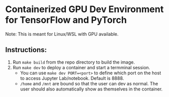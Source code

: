 # Containerized GPU Dev Environment for TensorFlow and PyTorch

Note: This is meant for Linux/WSL with GPU available.

## Instructions:

1. Run `make build` from the repo directory to build the image.
2. Run `make dev` to deploy a container and start a termminal session.
    * You can use `make dev PORT=<port>` to define which port on the host to access Jupyter Lab/notebook. Default is 8888.
    * `/home` and `/mnt` are bound so that the user can dev as normal. The user should also automatically show as themselves in the container.
 